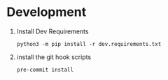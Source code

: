 # Development

1.  Install Dev Requirements

    ```
    python3 -m pip install -r dev.requirements.txt
    ```

2.  install the git hook scripts

    ```
    pre-commit install
    ```
